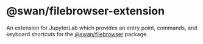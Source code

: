 # @swan/filebrowser-extension

An extension for JupyterLab which provides an entry point, commands, and keyboard shortcuts for the [@swan/filebrowser](../filebrowser) package.
